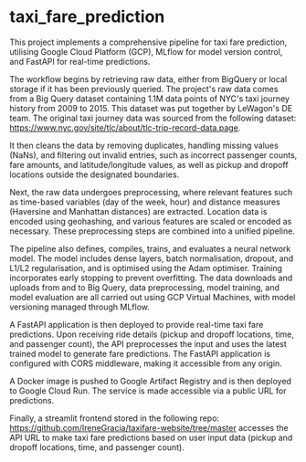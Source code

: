 # taxi_fare_prediction

This project implements a comprehensive pipeline for taxi fare prediction, utilising Google Cloud Platform (GCP), MLflow for model version control, and FastAPI for real-time predictions.

The workflow begins by retrieving raw data, either from BigQuery or local storage if it has been previously queried. The project's raw data comes from a Big Query dataset containing 1.1M data points of NYC's taxi journey history from 2009 to 2015. This dataset was put together by LeWagon's DE team. The original taxi journey data was sourced from the following dataset: https://www.nyc.gov/site/tlc/about/tlc-trip-record-data.page.

It then cleans the data by removing duplicates, handling missing values (NaNs), and filtering out invalid entries, such as incorrect passenger counts, fare amounts, and latitude/longitude values, as well as pickup and dropoff locations outside the designated boundaries.

Next, the raw data undergoes preprocessing, where relevant features such as time-based variables (day of the week, hour) and distance measures (Haversine and Manhattan distances) are extracted. Location data is encoded using geohashing, and various features are scaled or encoded as necessary. These preprocessing steps are combined into a unified pipeline.

The pipeline also defines, compiles, trains, and evaluates a neural network model. The model includes dense layers, batch normalisation, dropout, and L1/L2 regularisation, and is optimised using the Adam optimiser. Training incorporates early stopping to prevent overfitting. The data downloads and uploads from and to Big Query, data preprocessing, model training, and model evaluation are all carried out using GCP Virtual Machines, with model versioning managed through MLflow.

A FastAPI application is then deployed to provide real-time taxi fare predictions. Upon receiving ride details (pickup and dropoff locations, time, and passenger count), the API preprocesses the input and uses the latest trained model to generate fare predictions. The FastAPI application is configured with CORS middleware, making it accessible from any origin.

A Docker image is pushed to Google Artifact Registry and is then deployed to Google Cloud Run. The service is made accessible via a public URL for predictions. 

Finally, a streamlit frontend stored in the following repo: https://github.com/IreneGracia/taxifare-website/tree/master accesses the API URL to make taxi fare predictions based on user input data (pickup and dropoff locations, time, and passenger count). 
